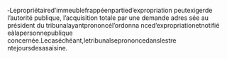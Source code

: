 ‐Lepropriétaired’immeublefrappéenpartied’expropriation peutexigerde l’autorité publique, l’acquisition totale par une demande adres sée au président du tribunalayantprononcél’ordonna nced’expropriationetnotifié eàlapersonnepublique concernée.Lecaséchéant,letribunalseprononcedanslestre ntejoursdesasaisine.